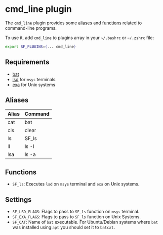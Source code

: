 # cmd_line plugin

The `cmd_line` plugin provides some [aliases](#aliases) and [functions](#functions) related to command-line programs.

To use it, add `cmd_line` to plugins array in your `~/.bashrc` or `~/.zshrc` file:

```sh
export SF_PLUGINS=(... cmd_line)
```

## Requirements

- [bat](https://github.com/sharkdp/bat#installation)
- [lsd](https://github.com/Peltoche/lsd#installation) for `msys` terminals
- [exa](https://github.com/ogham/exa#installation) for Unix systems

## Aliases

| Alias | Command |
| ----- | ------- |
| cat   | bat     |
| cls   | clear   |
| ls    | SF_ls   |
| ll    | ls -l   |
| lsa   | ls -a   |

## Functions

- `SF_ls`: Executes `lsd` on `msys` terminal and `exa` on Unix systems.

## Settings

- `SF_LSD_FLAGS`: Flags to pass to `SF_ls` function on `msys` terminal.
- `SF_EXA_FLAGS`: Flags to pass to `SF_ls` function on Unix Systems.
- `SF_CAT`: Name of `bat` executable. For Ubuntu/Debian systems where `bat` was installed using `apt` you should set it to `batcat`.
